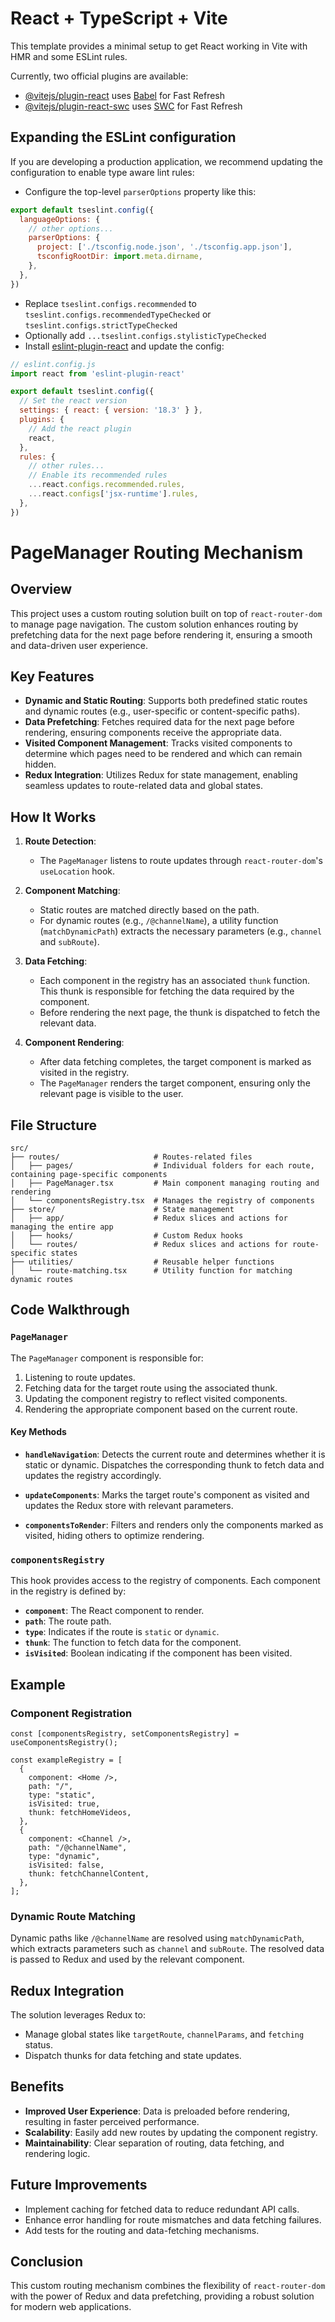 # React + TypeScript + Vite

This template provides a minimal setup to get React working in Vite with HMR and some ESLint rules.

Currently, two official plugins are available:

- [@vitejs/plugin-react](https://github.com/vitejs/vite-plugin-react/blob/main/packages/plugin-react/README.md) uses [Babel](https://babeljs.io/) for Fast Refresh
- [@vitejs/plugin-react-swc](https://github.com/vitejs/vite-plugin-react-swc) uses [SWC](https://swc.rs/) for Fast Refresh

## Expanding the ESLint configuration

If you are developing a production application, we recommend updating the configuration to enable type aware lint rules:

- Configure the top-level `parserOptions` property like this:

```js
export default tseslint.config({
  languageOptions: {
    // other options...
    parserOptions: {
      project: ['./tsconfig.node.json', './tsconfig.app.json'],
      tsconfigRootDir: import.meta.dirname,
    },
  },
})
```

- Replace `tseslint.configs.recommended` to `tseslint.configs.recommendedTypeChecked` or `tseslint.configs.strictTypeChecked`
- Optionally add `...tseslint.configs.stylisticTypeChecked`
- Install [eslint-plugin-react](https://github.com/jsx-eslint/eslint-plugin-react) and update the config:

```js
// eslint.config.js
import react from 'eslint-plugin-react'

export default tseslint.config({
  // Set the react version
  settings: { react: { version: '18.3' } },
  plugins: {
    // Add the react plugin
    react,
  },
  rules: {
    // other rules...
    // Enable its recommended rules
    ...react.configs.recommended.rules,
    ...react.configs['jsx-runtime'].rules,
  },
})
```

# PageManager Routing Mechanism

## Overview
This project uses a custom routing solution built on top of `react-router-dom` to manage page navigation. The custom solution enhances routing by prefetching data for the next page before rendering it, ensuring a smooth and data-driven user experience.

## Key Features
- **Dynamic and Static Routing**: Supports both predefined static routes and dynamic routes (e.g., user-specific or content-specific paths).
- **Data Prefetching**: Fetches required data for the next page before rendering, ensuring components receive the appropriate data.
- **Visited Component Management**: Tracks visited components to determine which pages need to be rendered and which can remain hidden.
- **Redux Integration**: Utilizes Redux for state management, enabling seamless updates to route-related data and global states.

## How It Works
1. **Route Detection**:
   - The `PageManager` listens to route updates through `react-router-dom`'s `useLocation` hook.

2. **Component Matching**:
   - Static routes are matched directly based on the path.
   - For dynamic routes (e.g., `/@channelName`), a utility function (`matchDynamicPath`) extracts the necessary parameters (e.g., `channel` and `subRoute`).

3. **Data Fetching**:
   - Each component in the registry has an associated `thunk` function. This thunk is responsible for fetching the data required by the component.
   - Before rendering the next page, the thunk is dispatched to fetch the relevant data.

4. **Component Rendering**:
   - After data fetching completes, the target component is marked as visited in the registry.
   - The `PageManager` renders the target component, ensuring only the relevant page is visible to the user.

## File Structure
```plaintext
src/
├── routes/                     # Routes-related files
│   ├── pages/                  # Individual folders for each route, containing page-specific components
│   ├── PageManager.tsx         # Main component managing routing and rendering
│   └── componentsRegistry.tsx  # Manages the registry of components
├── store/                      # State management
│   ├── app/                    # Redux slices and actions for managing the entire app
│   ├── hooks/                  # Custom Redux hooks
│   └── routes/                 # Redux slices and actions for route-specific states
├── utilities/                  # Reusable helper functions
│   └── route-matching.tsx      # Utility function for matching dynamic routes
```


## Code Walkthrough
### `PageManager`
The `PageManager` component is responsible for:
1. Listening to route updates.
2. Fetching data for the target route using the associated thunk.
3. Updating the component registry to reflect visited components.
4. Rendering the appropriate component based on the current route.

#### Key Methods
- **`handleNavigation`**:
  Detects the current route and determines whether it is static or dynamic. Dispatches the corresponding thunk to fetch data and updates the registry accordingly.

- **`updateComponents`**:
  Marks the target route's component as visited and updates the Redux store with relevant parameters.

- **`componentsToRender`**:
  Filters and renders only the components marked as visited, hiding others to optimize rendering.

### `componentsRegistry`
This hook provides access to the registry of components. Each component in the registry is defined by:
- **`component`**: The React component to render.
- **`path`**: The route path.
- **`type`**: Indicates if the route is `static` or `dynamic`.
- **`thunk`**: The function to fetch data for the component.
- **`isVisited`**: Boolean indicating if the component has been visited.

## Example
### Component Registration
```tsx
const [componentsRegistry, setComponentsRegistry] = useComponentsRegistry();

const exampleRegistry = [
  {
    component: <Home />,
    path: "/",
    type: "static",
    isVisited: true,
    thunk: fetchHomeVideos,
  },
  {
    component: <Channel />,
    path: "/@channelName",
    type: "dynamic",
    isVisited: false,
    thunk: fetchChannelContent,
  },
];
```

### Dynamic Route Matching
Dynamic paths like `/@channelName` are resolved using `matchDynamicPath`, which extracts parameters such as `channel` and `subRoute`. The resolved data is passed to Redux and used by the relevant component.

## Redux Integration
The solution leverages Redux to:
- Manage global states like `targetRoute`, `channelParams`, and `fetching` status.
- Dispatch thunks for data fetching and state updates.

## Benefits
- **Improved User Experience**: Data is preloaded before rendering, resulting in faster perceived performance.
- **Scalability**: Easily add new routes by updating the component registry.
- **Maintainability**: Clear separation of routing, data fetching, and rendering logic.

## Future Improvements
- Implement caching for fetched data to reduce redundant API calls.
- Enhance error handling for route mismatches and data fetching failures.
- Add tests for the routing and data-fetching mechanisms.

## Conclusion
This custom routing mechanism combines the flexibility of `react-router-dom` with the power of Redux and data prefetching, providing a robust solution for modern web applications.



